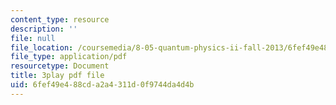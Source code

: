 ```yaml
---
content_type: resource
description: ''
file: null
file_location: /coursemedia/8-05-quantum-physics-ii-fall-2013/6fef49e488cda2a4311d0f9744da4d4b_jjZM88ku-7k.pdf
file_type: application/pdf
resourcetype: Document
title: 3play pdf file
uid: 6fef49e4-88cd-a2a4-311d-0f9744da4d4b
---
```

